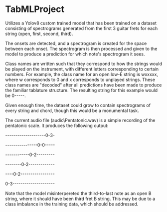 # TabMLProject

Utilizes a Yolov8 custom trained model that has been trained on a dataset consisting of spectrograms generated from the first 3 guitar frets for each string (open, first, second, third).

The onsets are detected, and a spectrogram is created for the space between each onset. The spectrogram is then processed and given to the model to produce a prediction for which note's spectrogram it sees.

Class names are written such that they correspond to how the strings would be played on the instrument, with different letters corresponding to certain numbers.
For example, the class name for an open low-E string is wxxxxx, where w corresponds to 0 and x corresponds to unplayed strings. These class names are "decoded" after all predictions have been made to produce the familiar tablature structure. The resulting string for this example would be 0-----.

Given enough time, the dataset could grow to contain spectrograms of every string and chord, though this would be a monumental task.

The current audio file (audio\Pentatonic.wav) is a simple recording of the pentatonic scale. It produces the following output:

--------------------0-3-

----------------0-0-----

------------0-2---------

--------0-2-------------

----0-2-----------------

0-3---------------------

Note that the model misinterpereted the third-to-last note as an open B string, where it should have been third fret B string. This may be due to a class imbalance in the training data, which should be addressed.
